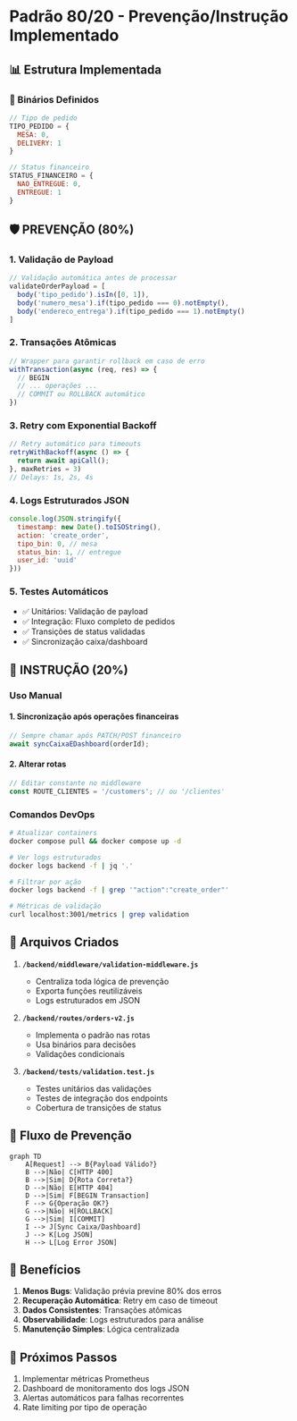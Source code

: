 # Padrão 80/20 - Prevenção/Instrução Implementado

## 📊 Estrutura Implementada

### 🔢 Binários Definidos
```javascript
// Tipo de pedido
TIPO_PEDIDO = {
  MESA: 0,
  DELIVERY: 1
}

// Status financeiro
STATUS_FINANCEIRO = {
  NAO_ENTREGUE: 0,
  ENTREGUE: 1
}
```

## 🛡️ PREVENÇÃO (80%)

### 1. **Validação de Payload**
```javascript
// Validação automática antes de processar
validateOrderPayload = [
  body('tipo_pedido').isIn([0, 1]),
  body('numero_mesa').if(tipo_pedido === 0).notEmpty(),
  body('endereco_entrega').if(tipo_pedido === 1).notEmpty()
]
```

### 2. **Transações Atômicas**
```javascript
// Wrapper para garantir rollback em caso de erro
withTransaction(async (req, res) => {
  // BEGIN
  // ... operações ...
  // COMMIT ou ROLLBACK automático
})
```

### 3. **Retry com Exponential Backoff**
```javascript
// Retry automático para timeouts
retryWithBackoff(async () => {
  return await apiCall();
}, maxRetries = 3)
// Delays: 1s, 2s, 4s
```

### 4. **Logs Estruturados JSON**
```javascript
console.log(JSON.stringify({
  timestamp: new Date().toISOString(),
  action: 'create_order',
  tipo_bin: 0, // mesa
  status_bin: 1, // entregue
  user_id: 'uuid'
}))
```

### 5. **Testes Automáticos**
- ✅ Unitários: Validação de payload
- ✅ Integração: Fluxo completo de pedidos
- ✅ Transições de status validadas
- ✅ Sincronização caixa/dashboard

## 📖 INSTRUÇÃO (20%)

### Uso Manual

#### 1. **Sincronização após operações financeiras**
```javascript
// Sempre chamar após PATCH/POST financeiro
await syncCaixaEDashboard(orderId);
```

#### 2. **Alterar rotas**
```javascript
// Editar constante no middleware
const ROUTE_CLIENTES = '/customers'; // ou '/clientes'
```

### Comandos DevOps

```bash
# Atualizar containers
docker compose pull && docker compose up -d

# Ver logs estruturados
docker logs backend -f | jq '.'

# Filtrar por ação
docker logs backend -f | grep '"action":"create_order"'

# Métricas de validação
curl localhost:3001/metrics | grep validation
```

## 📁 Arquivos Criados

1. **`/backend/middleware/validation-middleware.js`**
   - Centraliza toda lógica de prevenção
   - Exporta funções reutilizáveis
   - Logs estruturados em JSON

2. **`/backend/routes/orders-v2.js`**
   - Implementa o padrão nas rotas
   - Usa binários para decisões
   - Validações condicionais

3. **`/backend/tests/validation.test.js`**
   - Testes unitários das validações
   - Testes de integração dos endpoints
   - Cobertura de transições de status

## 🔄 Fluxo de Prevenção

```mermaid
graph TD
    A[Request] --> B{Payload Válido?}
    B -->|Não| C[HTTP 400]
    B -->|Sim| D{Rota Correta?}
    D -->|Não| E[HTTP 404]
    D -->|Sim| F[BEGIN Transaction]
    F --> G{Operação OK?}
    G -->|Não| H[ROLLBACK]
    G -->|Sim| I[COMMIT]
    I --> J[Sync Caixa/Dashboard]
    J --> K[Log JSON]
    H --> L[Log Error JSON]
```

## 🎯 Benefícios

1. **Menos Bugs**: Validação prévia previne 80% dos erros
2. **Recuperação Automática**: Retry em caso de timeout
3. **Dados Consistentes**: Transações atômicas
4. **Observabilidade**: Logs estruturados para análise
5. **Manutenção Simples**: Lógica centralizada

## 🚀 Próximos Passos

1. Implementar métricas Prometheus
2. Dashboard de monitoramento dos logs JSON
3. Alertas automáticos para falhas recorrentes
4. Rate limiting por tipo de operação
